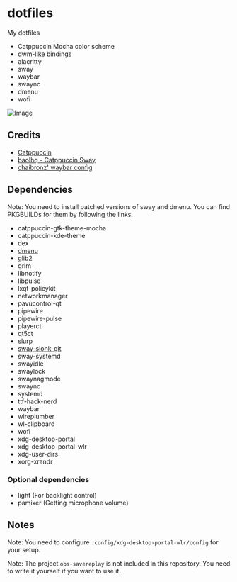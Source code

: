 # dotfiles

My dotfiles

- Catppuccin Mocha color scheme
- dwm-like bindings
- alacritty
- sway
- waybar
- swaync
- dmenu
- wofi

![Image](https://cdn.discordapp.com/attachments/1022481644633997373/1133893874771824660/Screenshot_20230727_012740.png)

## Credits

- [Catppuccin](https://github.com/catppuccin)
- [baolhq - Catppuccin Sway](https://github.com/baolhq/catppuccin-sway)
- [chaibronz' waybar config](https://github.com/chaibronz/waybar_conf)

## Dependencies

Note: You need to install patched versions of sway and dmenu. You can find PKGBUILDs for them by following the links.

- catppuccin-gtk-theme-mocha
- catppuccin-kde-theme
- dex
- [dmenu](https://gitlab.com/slonkazoid/pkgbuild-dmenu-patched)
- glib2
- grim
- libnotify
- libpulse
- lxqt-policykit
- networkmanager
- pavucontrol-qt
- pipewire
- pipewire-pulse
- playerctl
- qt5ct
- slurp
- [sway-slonk-git](https://gitlab.com/slonkazoid/pkgbuild-sway-slonk-git)
- sway-systemd
- swayidle
- swaylock
- swaynagmode
- swaync
- systemd
- ttf-hack-nerd
- waybar
- wireplumber
- wl-clipboard
- wofi
- xdg-desktop-portal
- xdg-desktop-portal-wlr
- xdg-user-dirs
- xorg-xrandr

### Optional dependencies

- light (For backlight control)
- pamixer (Getting microphone volume)

## Notes

Note: You need to configure `.config/xdg-desktop-portal-wlr/config` for your setup.

Note: The project `obs-savereplay` is not included in this repository. You need to write it yourself if you want to use it.
